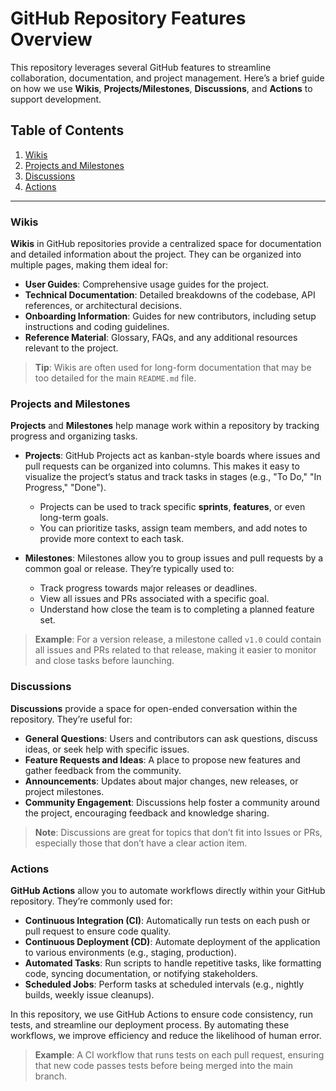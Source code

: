# GitHub Repository Features Overview

This repository leverages several GitHub features to streamline collaboration, documentation, and project management. Here’s a brief guide on how we use **Wikis**, **Projects/Milestones**, **Discussions**, and **Actions** to support development.

## Table of Contents
1. [Wikis](#wikis)
2. [Projects and Milestones](#projects-and-milestones)
3. [Discussions](#discussions)
4. [Actions](#actions)

---

### Wikis

**Wikis** in GitHub repositories provide a centralized space for documentation and detailed information about the project. They can be organized into multiple pages, making them ideal for:

- **User Guides**: Comprehensive usage guides for the project.
- **Technical Documentation**: Detailed breakdowns of the codebase, API references, or architectural decisions.
- **Onboarding Information**: Guides for new contributors, including setup instructions and coding guidelines.
- **Reference Material**: Glossary, FAQs, and any additional resources relevant to the project.

> **Tip**: Wikis are often used for long-form documentation that may be too detailed for the main `README.md` file.

### Projects and Milestones

**Projects** and **Milestones** help manage work within a repository by tracking progress and organizing tasks.

- **Projects**: GitHub Projects act as kanban-style boards where issues and pull requests can be organized into columns. This makes it easy to visualize the project’s status and track tasks in stages (e.g., "To Do," "In Progress," "Done").
    - Projects can be used to track specific **sprints**, **features**, or even long-term goals.
    - You can prioritize tasks, assign team members, and add notes to provide more context to each task.

- **Milestones**: Milestones allow you to group issues and pull requests by a common goal or release. They’re typically used to:
    - Track progress towards major releases or deadlines.
    - View all issues and PRs associated with a specific goal.
    - Understand how close the team is to completing a planned feature set.

> **Example**: For a version release, a milestone called `v1.0` could contain all issues and PRs related to that release, making it easier to monitor and close tasks before launching.

### Discussions

**Discussions** provide a space for open-ended conversation within the repository. They’re useful for:

- **General Questions**: Users and contributors can ask questions, discuss ideas, or seek help with specific issues.
- **Feature Requests and Ideas**: A place to propose new features and gather feedback from the community.
- **Announcements**: Updates about major changes, new releases, or project milestones.
- **Community Engagement**: Discussions help foster a community around the project, encouraging feedback and knowledge sharing.

> **Note**: Discussions are great for topics that don’t fit into Issues or PRs, especially those that don’t have a clear action item.

### Actions

**GitHub Actions** allow you to automate workflows directly within your GitHub repository. They’re commonly used for:

- **Continuous Integration (CI)**: Automatically run tests on each push or pull request to ensure code quality.
- **Continuous Deployment (CD)**: Automate deployment of the application to various environments (e.g., staging, production).
- **Automated Tasks**: Run scripts to handle repetitive tasks, like formatting code, syncing documentation, or notifying stakeholders.
- **Scheduled Jobs**: Perform tasks at scheduled intervals (e.g., nightly builds, weekly issue cleanups).

In this repository, we use GitHub Actions to ensure code consistency, run tests, and streamline our deployment process. By automating these workflows, we improve efficiency and reduce the likelihood of human error.

> **Example**: A CI workflow that runs tests on each pull request, ensuring that new code passes tests before being merged into the main branch.
